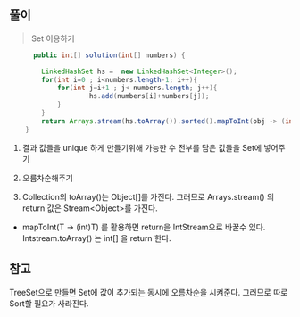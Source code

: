 ## 풀이

> Set 이용하기

```java
      public int[] solution(int[] numbers) {

        LinkedHashSet hs =  new LinkedHashSet<Integer>();
        for(int i=0 ; i<numbers.length-1; i++){
            for(int j=i+1 ; j< numbers.length; j++){
                    hs.add(numbers[i]+numbers[j]);
            }
        }
        return Arrays.stream(hs.toArray()).sorted().mapToInt(obj -> (int)obj).toArray();
    }
```

1. 결과 값들을 unique 하게 만들기위해 가능한 수 전부를 담은 값들을 Set에 넣어주기

2. 오름차순해주기

3. Collection의 toArray()는 Object[]를 가진다.
그러므로 Arrays.stream() 의 return 값은 Stream\<Object\>를 가진다.

+ mapToInt(T -> (int)T) 를 활용하면 return을 IntStream으로 바꿀수 있다. Intstream.toArray() 는 int[] 을 return 한다.

## 참고

TreeSet으로 만들면 Set에 값이 추가되는 동시에 오름차순을 시켜준다. 그러므로 따로 Sort할 필요가 사라진다.
